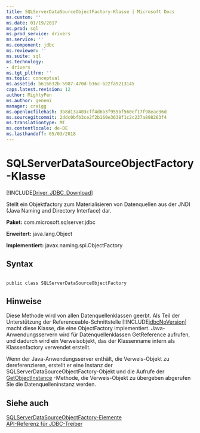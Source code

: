 ```yaml
---
title: SQLServerDataSourceObjectFactory-Klasse | Microsoft Docs
ms.custom: ''
ms.date: 01/19/2017
ms.prod: sql
ms.prod_service: drivers
ms.service: ''
ms.component: jdbc
ms.reviewer: ''
ms.suite: sql
ms.technology:
- drivers
ms.tgt_pltfrm: ''
ms.topic: conceptual
ms.assetid: b616632b-5987-470d-b36c-b22fa9213145
caps.latest.revision: 12
author: MightyPen
ms.author: genemi
manager: craigg
ms.openlocfilehash: 3b8d13a403cff4d6b3f955bf560ef17f98eae36d
ms.sourcegitcommit: 2ddc0bfb3ce2f2b160e3638f1c2c237a898263f4
ms.translationtype: MT
ms.contentlocale: de-DE
ms.lasthandoff: 05/03/2018
---
```

# <a name="sqlserverdatasourceobjectfactory-class"></a>SQLServerDataSourceObjectFactory-Klasse
[!INCLUDE[Driver_JDBC_Download](../../../includes/driver_jdbc_download.md)]

  Stellt ein Objektfactory zum Materialisieren von Datenquellen aus der JNDI (Java Naming and Directory Interface) dar.  
  
 **Paket:** com.microsoft.sqlserver.jdbc  
  
 **Erweitert:** java.lang.Object  
  
 **Implementiert:** javax.naming.spi.ObjectFactory  
  
## <a name="syntax"></a>Syntax  
  
```  
  
public class SQLServerDataSourceObjectFactory  
```  
  
## <a name="remarks"></a>Hinweise  
 Diese Methode wird von allen Datenquellenklassen geerbt. Als Teil der Unterstützung der Referenceable-Schnittstelle [!INCLUDE[jdbcNoVersion](../../../includes/jdbcnoversion_md.md)] macht diese Klasse, die eine ObjectFactory implementiert. Java-Anwendungsservern wird für Datenquellenklassen GetReference aufrufen, und dadurch wird ein Verweisobjekt, das der Klassenname intern als Klassenfactory verwendet erstellt.  
  
 Wenn der Java-Anwendungsserver enthält, die Verweis-Objekt zu dereferenzieren, erstellt er eine Instanz der SQLServerDataSourceObjectFactory-Objekt und die Aufrufe der [GetObjectInstance](../../../connect/jdbc/reference/getobjectinstance-method-sqlserverdatasourceobjectfactory.md) -Methode, die Verweis-Objekt zu übergeben abgerufen Sie die Datenquelleninstanz werden.  
  
## <a name="see-also"></a>Siehe auch  
 [SQLServerDataSourceObjectFactory-Elemente](../../../connect/jdbc/reference/sqlserverdatasourceobjectfactory-members.md)   
 [API-Referenz für JDBC-Treiber](../../../connect/jdbc/reference/jdbc-driver-api-reference.md)  
  
  
